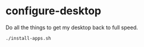 # configure-desktop
Do all the things to get my desktop back to full speed.

```bash
./install-apps.sh
```
